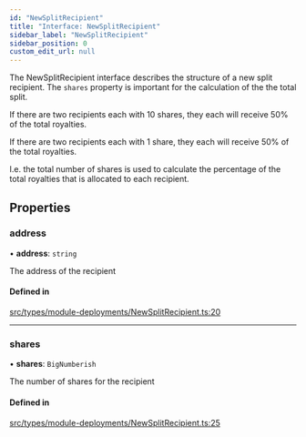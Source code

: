 ```yaml
---
id: "NewSplitRecipient"
title: "Interface: NewSplitRecipient"
sidebar_label: "NewSplitRecipient"
sidebar_position: 0
custom_edit_url: null
---
```


The NewSplitRecipient interface describes the structure of a new split recipient.
The `shares` property is important for the calculation of the the total split.

If there are two recipients each with 10 shares, they each will receive 50%
of the total royalties.

If there are two recipients each with 1 share, they each will receive 50%
of the total royalties.

I.e. the total number of shares is used to calculate the percentage of the
total royalties that is allocated to each recipient.

## Properties

### address

• **address**: `string`

The address of the recipient

#### Defined in

[src/types/module-deployments/NewSplitRecipient.ts:20](https://github.com/PrasoonPratham/nftlabs-sdk-ts/blob/3077f6d/src/types/module-deployments/NewSplitRecipient.ts#L20)

___

### shares

• **shares**: `BigNumberish`

The number of shares for the recipient

#### Defined in

[src/types/module-deployments/NewSplitRecipient.ts:25](https://github.com/PrasoonPratham/nftlabs-sdk-ts/blob/3077f6d/src/types/module-deployments/NewSplitRecipient.ts#L25)
